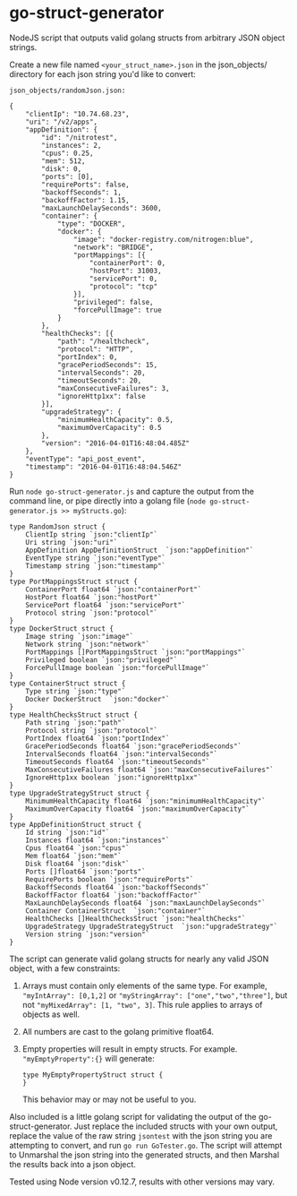 # go-struct-generator
NodeJS script that outputs valid golang structs from arbitrary JSON object strings.


Create a new file named `<your_struct_name>.json` in the json_objects/ directory for each json string you'd like to convert:

```
json_objects/randomJson.json:

{
    "clientIp": "10.74.68.23",
    "uri": "/v2/apps",
    "appDefinition": {
        "id": "/nitrotest",
        "instances": 2,
        "cpus": 0.25,
        "mem": 512,
        "disk": 0,
        "ports": [0],
        "requirePorts": false,
        "backoffSeconds": 1,
        "backoffFactor": 1.15,
        "maxLaunchDelaySeconds": 3600,
        "container": {
            "type": "DOCKER",
            "docker": {
                "image": "docker-registry.com/nitrogen:blue",
                "network": "BRIDGE",
                "portMappings": [{
                    "containerPort": 0,
                    "hostPort": 31003,
                    "servicePort": 0,
                    "protocol": "tcp"
                }],
                "privileged": false,
                "forcePullImage": true
            }
        },
        "healthChecks": [{
            "path": "/healthcheck",
            "protocol": "HTTP",
            "portIndex": 0,
            "gracePeriodSeconds": 15,
            "intervalSeconds": 20,
            "timeoutSeconds": 20,
            "maxConsecutiveFailures": 3,
            "ignoreHttp1xx": false
        }],
        "upgradeStrategy": {
            "minimumHealthCapacity": 0.5,
            "maximumOverCapacity": 0.5
        },
        "version": "2016-04-01T16:48:04.485Z"
    },
    "eventType": "api_post_event",
    "timestamp": "2016-04-01T16:48:04.546Z"
}
```

Run `node go-struct-generator.js` and capture the output from the command line, or pipe directly into a golang file (`node go-struct-generator.js >> myStructs.go`):

```
type RandomJson struct {
	ClientIp string `json:"clientIp"`
	Uri string `json:"uri"`
	AppDefinition AppDefinitionStruct  `json:"appDefinition"`
	EventType string `json:"eventType"`
	Timestamp string `json:"timestamp"`
}
type PortMappingsStruct struct {
	ContainerPort float64 `json:"containerPort"`
	HostPort float64 `json:"hostPort"`
	ServicePort float64 `json:"servicePort"`
	Protocol string `json:"protocol"`
}
type DockerStruct struct {
	Image string `json:"image"`
	Network string `json:"network"`
	PortMappings []PortMappingsStruct `json:"portMappings"`
	Privileged boolean `json:"privileged"`
	ForcePullImage boolean `json:"forcePullImage"`
}
type ContainerStruct struct {
	Type string `json:"type"`
	Docker DockerStruct  `json:"docker"`
}
type HealthChecksStruct struct {
	Path string `json:"path"`
	Protocol string `json:"protocol"`
	PortIndex float64 `json:"portIndex"`
	GracePeriodSeconds float64 `json:"gracePeriodSeconds"`
	IntervalSeconds float64 `json:"intervalSeconds"`
	TimeoutSeconds float64 `json:"timeoutSeconds"`
	MaxConsecutiveFailures float64 `json:"maxConsecutiveFailures"`
	IgnoreHttp1xx boolean `json:"ignoreHttp1xx"`
}
type UpgradeStrategyStruct struct {
	MinimumHealthCapacity float64 `json:"minimumHealthCapacity"`
	MaximumOverCapacity float64 `json:"maximumOverCapacity"`
}
type AppDefinitionStruct struct {
	Id string `json:"id"`
	Instances float64 `json:"instances"`
	Cpus float64 `json:"cpus"`
	Mem float64 `json:"mem"`
	Disk float64 `json:"disk"`
	Ports []float64 `json:"ports"`
	RequirePorts boolean `json:"requirePorts"`
	BackoffSeconds float64 `json:"backoffSeconds"`
	BackoffFactor float64 `json:"backoffFactor"`
	MaxLaunchDelaySeconds float64 `json:"maxLaunchDelaySeconds"`
	Container ContainerStruct  `json:"container"`
	HealthChecks []HealthChecksStruct `json:"healthChecks"`
	UpgradeStrategy UpgradeStrategyStruct  `json:"upgradeStrategy"`
	Version string `json:"version"`
}
```


The script can generate valid golang structs for nearly any valid JSON object, with a few constraints:

1. Arrays must contain only elements of the same type. For example, `"myIntArray": [0,1,2]` or `"myStringArray": ["one","two","three"]`, but not `"myMixedArray": [1, "two", 3]`. This rule applies to arrays of objects as well.

2. All numbers are cast to the golang primitive float64.

3. Empty properties will result in empty structs. For example. `"myEmptyProperty":{}` will generate:
    ```
    type MyEmptyPropertyStruct struct {
    }
    ```
    This behavior may or may not be useful to you.

Also included is a little golang script for validating the output of the go-struct-generator. Just replace the included structs with your own output, replace the value of the raw string `jsontest` with the json string you are attempting to convert, and run `go run GoTester.go`. The script will attempt to Unmarshal the json string into the generated structs, and then Marshal the results back into a json object.  
  

Tested using Node version v0.12.7, results with other versions may vary.